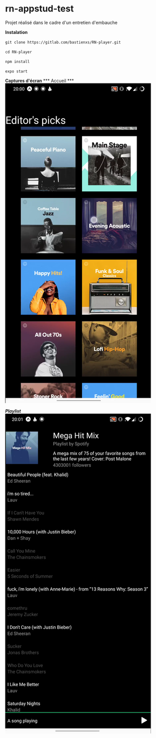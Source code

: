 # rn-appstud-test
Projet réalisé dans le cadre d'un entretien d'embauche

**Instalation**

`git clone https://gitlab.com/bastienxs/RN-player.git`

`cd RN-player`

`npm install`

`expo start`

**Captures d'écran**
*** Accueil ***
![](images/home.png)

***Playlist***
![](images/playlist.png)